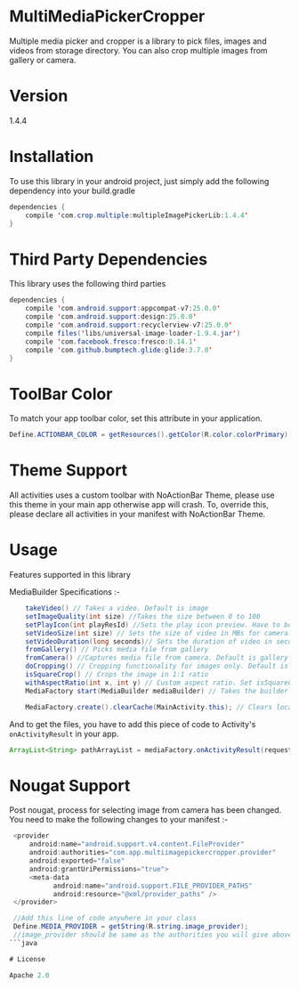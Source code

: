 # MultiMediaPickerCropper
Multiple media picker and cropper is a library to pick files, images and videos from storage directory.
You can also crop multiple images from gallery or camera.


# Version
1.4.4

# Installation

To use this library in your android project, just simply add the following dependency into your build.gradle

```java
dependencies {
    compile 'com.crop.multiple:multipleImagePickerLib:1.4.4'
}
```

# Third Party Dependencies

This library uses the following third parties

```java
dependencies {
    compile 'com.android.support:appcompat-v7:25.0.0'
    compile 'com.android.support:design:25.0.0'
    compile 'com.android.support:recyclerview-v7:25.0.0'
    compile files('libs/universal-image-loader-1.9.4.jar')
    compile 'com.facebook.fresco:fresco:0.14.1'
    compile 'com.github.bumptech.glide:glide:3.7.0'
}
```

# ToolBar Color

To match your app toolbar color, set this attribute in your application.

```java
Define.ACTIONBAR_COLOR = getResources().getColor(R.color.colorPrimary);
```

# Theme Support
All activities uses a custom toolbar with NoActionBar Theme, please use this theme in your main app otherwise app will crash.
To, override this, please declare all activities in your manifest with NoActionBar Theme.

# Usage
Features supported in this library

MediaBuilder Specifications :-
```java
    takeVideo() // Takes a video. Default is image
    setImageQuality(int size) //Takes the size between 0 to 100
    setPlayIcon(int playResId) //Sets the play icon preview. Have to be a valid resource id
    setVideoSize(int size) // Sets the size of video in MBs for camera. Default is -1
    setVideoDuration(long seconds)// Sets the duration of video in seconds for camera. Default is -1
    fromGallery() // Picks media file from gallery
    fromCamera() //Captures media file from camera. Default is gallery
    doCropping() // Cropping functionality for images only. Default is false
    isSquareCrop() // Crops the image in 1:1 ratio
    withAspectRatio(int x, int y) // Custom aspect ratio. Set isSquareCrop() to false then only this method will work
    MediaFactory start(MediaBuilder mediaBuilder) // Takes the builder object and starts the media capturing process

    MediaFactory.create().clearCache(MainActivity.this); // Clears local cache of compressed images from sd card
```

And to get the files, you have to add this piece of code to Activity's `onActivityResult` in your app.
```java
ArrayList<String> pathArrayList = mediaFactory.onActivityResult(requestCode, resultCode, data);
```

# Nougat Support
Post nougat, process for selecting image from camera has been changed. You need to make the following changes to your manifest :-
```java
 <provider
     android:name="android.support.v4.content.FileProvider"
     android:authorities="com.app.multiimagepickercropper.provider"
     android:exported="false"
     android:grantUriPermissions="true">
     <meta-data
           android:name="android.support.FILE_PROVIDER_PATHS"
           android:resource="@xml/provider_paths" />
 </provider>

 //Add this line of code anywhere in your class
 Define.MEDIA_PROVIDER = getString(R.string.image_provider);
 //image_provider should be same as the authorities you will give above in the provider
```java

# License

Apache 2.0
